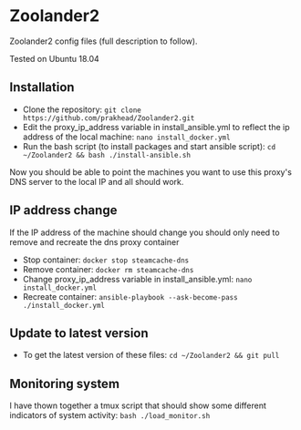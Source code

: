 # Zoolander2

Zoolander2 config files (full description to follow).

Tested on Ubuntu 18.04

## Installation
* Clone the repository: `git clone https://github.com/prakhead/Zoolander2.git`
* Edit the proxy_ip_address variable in install_ansible.yml to reflect the ip address of the local machine: `nano install_docker.yml`
* Run the bash script (to install packages and start ansible script): `cd ~/Zoolander2 && bash ./install-ansible.sh`

Now you should be able to point the machines you want to use this proxy's DNS server to the local IP and all should work.

## IP address change
If the IP address of the machine should change you should only need to remove and recreate the dns proxy container
* Stop container: `docker stop steamcache-dns`
* Remove container: `docker rm steamcache-dns`
* Change proxy_ip_address variable in install_ansible.yml: `nano install_docker.yml`
* Recreate container: `ansible-playbook --ask-become-pass ./install_docker.yml`

## Update to latest version
* To get the latest version of these files: `cd ~/Zoolander2 && git pull`

## Monitoring system
I have thown together a tmux script that should show some different indicators of system activity: `bash ./load_monitor.sh`
